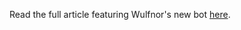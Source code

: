 
Read the full article featuring Wulfnor's new bot [here](http://hackaday.com/2013/04/05/h-bot-style-3d-printer-moves-bed-for-z-axis/).
